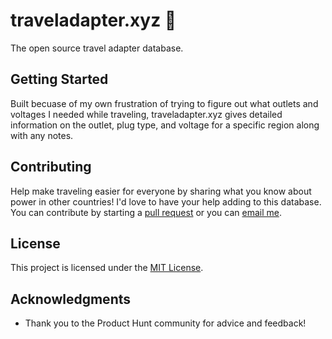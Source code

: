 # traveladapter.xyz 🔌

The open source travel adapter database.

## Getting Started

Built becuase of my own frustration of trying to figure out what outlets and voltages I needed while traveling, traveladapter.xyz gives detailed information on the outlet, plug type, and voltage for a specific region along with any notes.

## Contributing

Help make traveling easier for everyone by sharing what you know about power in other countries! I'd love to have your help adding to this database. You can contribute by starting a [pull request](https://github.com/RyanShook/traveladapter.xyz/pulls) or you can [email me](mailto:traveladapterxyz@gmail.com).

## License

This project is licensed under the [MIT License](https://opensource.org/licenses/MIT).

## Acknowledgments

* Thank you to the Product Hunt community for advice and feedback!
